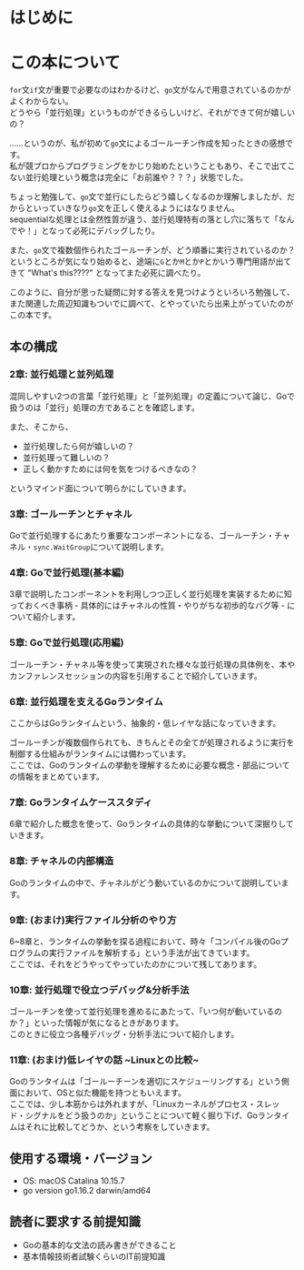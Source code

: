 # はじめに

# この本について

`for`文`if`文が重要で必要なのはわかるけど、`go`文がなんで用意されているのかがよくわからない。\
どうやら「並行処理」というものができるらしいけど、それができて何が嬉しいの？

......というのが、私が初めて`go`文によるゴールーチン作成を知ったときの感想です。\
私が競プロからプログラミングをかじり始めたということもあり、そこで出てこない並行処理という概念は完全に「お前誰や？？？」状態でした。

ちょっと勉強して、`go`文で並行にしたらどう嬉しくなるのか理解しましたが、だからといっていきなり`go`文を正しく使えるようにはなりません。\
sequentialな処理とは全然性質が違う、並行処理特有の落とし穴に落ちて「なんでや！」となって必死にデバッグしたり。

また、`go`文で複数個作られたゴールーチンが、どう順番に実行されているのか？というところが気になり始めると、途端に`G`とか`M`とか`P`とかいう専門用語が出てきて
\"What\'s this????\" となってまた必死に調べたり。

このように、自分が思った疑問に対する答えを見つけようといろいろ勉強して、また関連した周辺知識もついでに調べて、とやっていたら出来上がっていたのがこの本です。

## 本の構成

### 2章: 並行処理と並列処理

混同しやすい2つの言葉「並行処理」と「並列処理」の定義について論じ、Goで扱うのは「並行」処理の方であることを確認します。

また、そこから、

-   並行処理したら何が嬉しいの？
-   並行処理って難しいの？
-   正しく動かすためには何を気をつけるべきなの？

というマインド面について明らかにしていきます。

### 3章: ゴールーチンとチャネル

Goで並行処理するにあたり重要なコンポーネントになる、ゴールーチン・チャネル・`sync.WaitGroup`について説明します。

### 4章: Goで並行処理(基本編)

3章で説明したコンポーネントを利用しつつ正しく並行処理を実装するために知っておくべき事柄 -
具体的にはチャネルの性質・やりがちな初歩的なバグ等 -
について紹介します。

### 5章: Goで並行処理(応用編)

ゴールーチン・チャネル等を使って実現された様々な並行処理の具体例を、本やカンファレンスセッションの内容を引用することで紹介していきます。

### 6章: 並行処理を支えるGoランタイム

ここからはGoランタイムという、抽象的・低レイヤな話になっていきます。

ゴールーチンが複数個作られても、きちんとその全てが処理されるように実行を制御する仕組みがランタイムには備わっています。\
ここでは、Goのランタイムの挙動を理解するために必要な概念・部品についての情報をまとめています。

### 7章: Goランタイムケーススタディ

6章で紹介した概念を使って、Goランタイムの具体的な挙動について深掘りしていきます。

### 8章: チャネルの内部構造

Goのランタイムの中で、チャネルがどう動いているのかについて説明しています。

### 9章: (おまけ)実行ファイル分析のやり方

6\~8章と、ランタイムの挙動を探る過程において、時々「コンパイル後のGoプログラムの実行ファイルを解析する」という手法が出てきています。\
ここでは、それをどうやってやっていたのかについて残してあります。

### 10章: 並行処理で役立つデバッグ&分析手法

ゴールーチンを使って並行処理を進めるにあたって、「いつ何が動いているのか？」といった情報が気になるときがあります。\
このときに役立つ各種デバッグ・分析手法について紹介します。

### 11章: (おまけ)低レイヤの話 \~Linuxとの比較\~

Goのランタイムは「ゴールーチーンを適切にスケジューリングする」という側面において、OSと似た機能を持つともいえます。\
ここでは、少し本筋からは外れますが、「Linuxカーネルがプロセス・スレッド・シグナルをどう扱うのか」ということについて軽く掘り下げ、Goランタイムはそれに比較してどうか、という考察をしていきます。

## 使用する環境・バージョン

-   OS: macOS Catalina 10.15.7
-   go version go1.16.2 darwin/amd64

## 読者に要求する前提知識

-   Goの基本的な文法の読み書きができること
-   基本情報技術者試験くらいのIT前提知識



